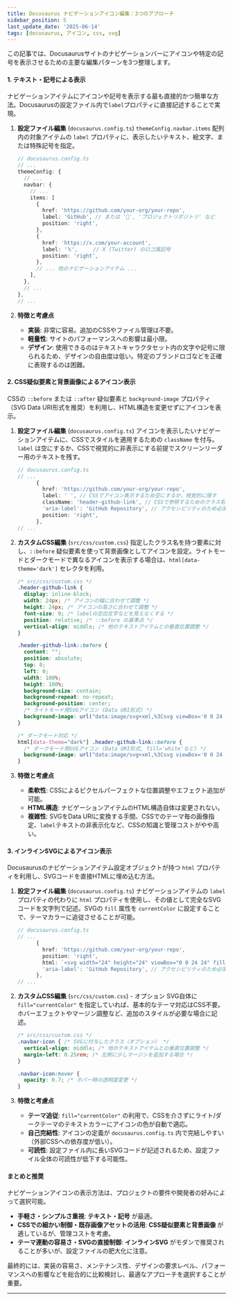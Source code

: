 ```yaml
---
title: Docusaurus ナビゲーションアイコン編集：3つのアプローチ
sidebar_position: 5
last_update_date: '2025-06-14'
tags: [docusaurus, アイコン, css, svg]
---
```


この記事では、Docusaurusサイトのナビゲーションバーにアイコンや特定の記号を表示させるための主要な編集パターンを3つ整理します。


#### 1. テキスト・記号による表示

ナビゲーションアイテムにアイコンや記号を表示する最も直接的かつ簡単な方法。Docusaurusの設定ファイル内で`label`プロパティに直接記述することで実現。

<!-- truncate -->

1.  **設定ファイル編集** (`docusaurus.config.ts`)
    `themeConfig.navbar.items` 配列内の対象アイテムの `label` プロパティに、表示したいテキスト、絵文字、または特殊記号を指定。

    ```typescript
    // docusaurus.config.ts
    // ...
    themeConfig: {
      // ...
      navbar: {
        // ...
        items: [
          {
            href: 'https://github.com/your-org/your-repo',
            label: 'GitHub', // または '🐙', 'プロジェクトリポジトリ' など
            position: 'right',
          },
          {
            href: 'https://x.com/your-account',
            label: '𝕏',     // X (Twitter) のロゴ風記号
            position: 'right',
          },
          // ... 他のナビゲーションアイテム ...
        ],
      },
      // ...
    },
    // ...
    ```

2.  **特徴と考慮点**
    *   **実装**: 非常に容易。追加のCSSやファイル管理は不要。
    *   **軽量性**: サイトのパフォーマンスへの影響は最小限。
    *   **デザイン**: 使用できるのはテキストキャラクタセット内の文字や記号に限られるため、デザインの自由度は低い。特定のブランドロゴなどを正確に表現するのは困難。

#### 2. CSS疑似要素と背景画像によるアイコン表示

CSSの `::before` または `::after` 疑似要素と `background-image` プロパティ（SVG Data URI形式を推奨）を利用し、HTML構造を変更せずにアイコンを表示。

1.  **設定ファイル編集** (`docusaurus.config.ts`)
    アイコンを表示したいナビゲーションアイテムに、CSSでスタイルを適用するための `className` を付与。`label` は空にするか、CSSで視覚的に非表示にする前提でスクリーンリーダー用のテキストを残す。

    ```typescript
    // docusaurus.config.ts
    // ...
          {
            href: 'https://github.com/your-org/your-repo',
            label: ' ', // CSSでアイコン表示するため空にするか、視覚的に隠す
            className: 'header-github-link', // CSSで参照するためのクラス名
            'aria-label': 'GitHub Repository', // アクセシビリティのため必須
            position: 'right',
          },
    // ...
    ```

2.  **カスタムCSS編集** (`src/css/custom.css`)
    指定したクラス名を持つ要素に対し、`::before` 疑似要素を使って背景画像としてアイコンを設定。ライトモードとダークモードで異なるアイコンを表示する場合は、`html[data-theme='dark']` セレクタを利用。

    ```css
    /* src/css/custom.css */
    .header-github-link {
      display: inline-block;
      width: 24px; /* アイコンの幅に合わせて調整 */
      height: 24px; /* アイコンの高さに合わせて調整 */
      font-size: 0; /* labelの空白文字などを見えなくする */
      position: relative; /* ::before の基準点 */
      vertical-align: middle; /* 他のテキストアイテムとの垂直位置調整 */
    }

    .header-github-link::before {
      content: "";
      position: absolute;
      top: 0;
      left: 0;
      width: 100%;
      height: 100%;
      background-size: contain;
      background-repeat: no-repeat;
      background-position: center;
      /* ライトモード用SVGアイコン (Data URI形式) */
      background-image: url("data:image/svg+xml,%3Csvg viewBox='0 0 24 24' xmlns='http://www.w3.org/2000/svg'%3E%3Cpath d='M12 ... Z'/%3E%3C/svg%3E");
    }

    /* ダークモード対応 */
    html[data-theme="dark"] .header-github-link::before {
      /* ダークモード用SVGアイコン (Data URI形式, fill='white'など) */
      background-image: url("data:image/svg+xml,%3Csvg viewBox='0 0 24 24' xmlns='http://www.w3.org/2000/svg'%3E%3Cpath fill='white' d='M12 ... Z'/%3E%3C/svg%3E");
    }
    ```

3.  **特徴と考慮点**
    *   **柔軟性**: CSSによるピクセルパーフェクトな位置調整やエフェクト追加が可能。
    *   **HTML構造**: ナビゲーションアイテムのHTML構造自体は変更されない。
    *   **複雑性**: SVGをData URIに変換する手間、CSSでのテーマ毎の画像指定、`label`テキストの非表示化など、CSSの知識と管理コストがやや高い。

#### 3. インラインSVGによるアイコン表示

Docusaurusのナビゲーションアイテム設定オブジェクトが持つ `html` プロパティを利用し、SVGコードを直接HTMLに埋め込む方法。

1.  **設定ファイル編集** (`docusaurus.config.ts`)
    ナビゲーションアイテムの `label` プロパティの代わりに `html` プロパティを使用し、その値として完全なSVGコードを文字列で記述。SVGの `fill` 属性を `currentColor` に設定することで、テーマカラーに追従させることが可能。

    ```typescript
    // docusaurus.config.ts
    // ...
          {
            href: 'https://github.com/your-org/your-repo',
            position: 'right',
            html: `<svg width="24" height="24" viewBox="0 0 24 24" fill="currentColor" xmlns="http://www.w3.org/2000/svg" class="navbar-icon" aria-hidden="true"><path d="M12 ... Z"/></svg>`, // SVGコードを直接記述
            'aria-label': 'GitHub Repository', // アクセシビリティのため必須
          },
    // ...
    ```

2.  **カスタムCSS編集** (`src/css/custom.css`) - オプション
    SVG自体に `fill="currentColor"` を指定していれば、基本的なテーマ対応はCSS不要。ホバーエフェクトやマージン調整など、追加のスタイルが必要な場合に記述。

    ```css
    /* src/css/custom.css */
    .navbar-icon { /* SVGに付与したクラス（オプション） */
      vertical-align: middle; /* 他のテキストアイテムとの垂直位置調整 */
      margin-left: 0.25rem; /* 左側に少しマージンを追加する場合 */
    }

    .navbar-icon:hover {
      opacity: 0.7; /* ホバー時の透明度変更 */
    }
    ```

3.  **特徴と考慮点**
    *   **テーマ追従**: `fill="currentColor"` の利用で、CSSを介さずにライト/ダークテーマのテキストカラーにアイコンの色が自動で適応。
    *   **自己完結性**: アイコンの定義が `docusaurus.config.ts` 内で完結しやすい（外部CSSへの依存度が低い）。
    *   **可読性**: 設定ファイル内に長いSVGコードが記述されるため、設定ファイル全体の可読性が低下する可能性。

#### まとめと推奨

ナビゲーションアイコンの表示方法は、プロジェクトの要件や開発者の好みによって選択可能。

*   **手軽さ・シンプルさ重視**: **テキスト・記号** が最適。
*   **CSSでの細かい制御・既存画像アセットの活用**: **CSS疑似要素と背景画像** が適しているが、管理コストを考慮。
*   **テーマ連動の容易さ・SVGの直接制御**: **インラインSVG** がモダンで推奨されることが多いが、設定ファイルの肥大化に注意。

最終的には、実装の容易さ、メンテナンス性、デザインの要求レベル、パフォーマンスへの影響などを総合的に比較検討し、最適なアプローチを選択することが重要。

---